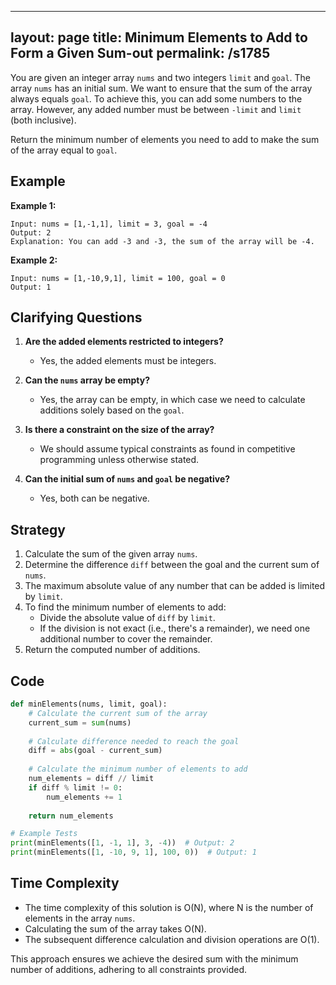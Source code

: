 
---
layout: page
title:  Minimum Elements to Add to Form a Given Sum-out
permalink: /s1785
---
You are given an integer array `nums` and two integers `limit` and `goal`. The array `nums` has an initial sum. We want to ensure that the sum of the array always equals `goal`. To achieve this, you can add some numbers to the array. However, any added number must be between `-limit` and `limit` (both inclusive).

Return the minimum number of elements you need to add to make the sum of the array equal to `goal`.

## Example
**Example 1:**
```
Input: nums = [1,-1,1], limit = 3, goal = -4
Output: 2
Explanation: You can add -3 and -3, the sum of the array will be -4.
```

**Example 2:**
```
Input: nums = [1,-10,9,1], limit = 100, goal = 0
Output: 1
```

## Clarifying Questions
1. **Are the added elements restricted to integers?**
   - Yes, the added elements must be integers.
   
2. **Can the `nums` array be empty?**
   - Yes, the array can be empty, in which case we need to calculate additions solely based on the `goal`.

3. **Is there a constraint on the size of the array?**
   - We should assume typical constraints as found in competitive programming unless otherwise stated.

4. **Can the initial sum of `nums` and `goal` be negative?**
   - Yes, both can be negative.

## Strategy
1. Calculate the sum of the given array `nums`.
2. Determine the difference `diff` between the goal and the current sum of `nums`.
3. The maximum absolute value of any number that can be added is limited by `limit`.
4. To find the minimum number of elements to add:
   - Divide the absolute value of `diff` by `limit`.
   - If the division is not exact (i.e., there's a remainder), we need one additional number to cover the remainder.
5. Return the computed number of additions.

## Code

```python
def minElements(nums, limit, goal):
    # Calculate the current sum of the array
    current_sum = sum(nums)
    
    # Calculate difference needed to reach the goal
    diff = abs(goal - current_sum)
    
    # Calculate the minimum number of elements to add
    num_elements = diff // limit
    if diff % limit != 0:
        num_elements += 1
    
    return num_elements

# Example Tests
print(minElements([1, -1, 1], 3, -4))  # Output: 2
print(minElements([1, -10, 9, 1], 100, 0))  # Output: 1
```

## Time Complexity
- The time complexity of this solution is O(N), where N is the number of elements in the array `nums`.
- Calculating the sum of the array takes O(N).
- The subsequent difference calculation and division operations are O(1).

This approach ensures we achieve the desired sum with the minimum number of additions, adhering to all constraints provided.